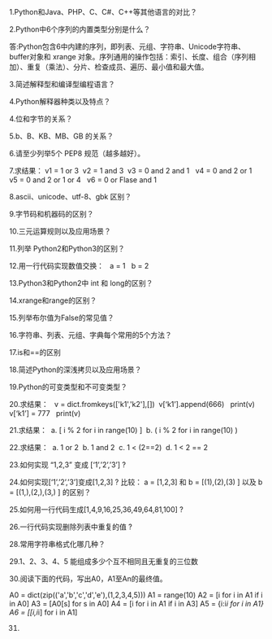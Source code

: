 1.Python和Java、PHP、C、C#、C++等其他语言的对比？


2.Python中6个序列的内置类型分别是什么？

答:Python包含6中内建的序列，即列表、元组、字符串、Unicode字符串、buffer对象和 xrange 对象。序列通用的操作包括：索引、长度、组合（序列相加）、重复（乘法）、分片、检查成员、遍历、最小值和最大值。

3.简述解释型和编译型编程语言？

4.Python解释器种类以及特点？

4.位和字节的关系？

5.b、B、KB、MB、GB 的关系？

6.请至少列举5个 PEP8 规范（越多越好）。

7.求结果：
    v1 = 1 or 3 
    v2 = 1 and 3 
    v3 = 0 and 2 and 1
     v4 = 0 and 2 or 1
     v5 = 0 and 2 or 1 or 4
     v6 = 0 or Flase and 1


8.ascii、unicode、utf-8、gbk 区别？

9.字节码和机器码的区别？

10.三元运算规则以及应用场景？

11.列举 Python2和Python3的区别？

12.用一行代码实现数值交换：
  a = 1
      b = 2

13.Python3和Python2中 int 和 long的区别？

14.xrange和range的区别？

15.列举布尔值为False的常见值？

16.字符串、列表、元组、字典每个常用的5个方法？

17.is和==的区别

18.简述Python的深浅拷贝以及应用场景？

19.Python的可变类型和不可变类型？

20.求结果：
    v = dict.fromkeys(['k1','k2'],[]) 
   v[‘k1’].append(666)
    print(v) 
   v[‘k1’] = 777
    print(v)

21.求结果：  a. [ i % 2 for i in range(10) ]  b. ( i % 2 for i in range(10) )

22.求结果：  a. 1 or 2  b. 1 and 2  c. 1 < (2==2)  d. 1 < 2 == 2

23.如何实现 “1,2,3” 变成 [‘1’,’2’,’3’] ?

24.如何实现[‘1’,’2’,’3’]变成[1,2,3] ?
比较： a = [1,2,3] 和 b = [(1),(2),(3) ] 以及 b = [(1,),(2,),(3,) ] 的区别？

25.如何用一行代码生成[1,4,9,16,25,36,49,64,81,100] ?

26.一行代码实现删除列表中重复的值 ?

28.常用字符串格式化哪几种？


29.1、2、3、4、5 能组成多少个互不相同且无重复的三位数

30.阅读下面的代码，写出A0，A1至An的最终值。

A0 = dict(zip(('a','b','c','d','e'),(1,2,3,4,5)))
A1 = range(10)
A2 = [i for i in A1 if i in A0]
A3 = [A0[s] for s in A0]
A4 = [i for i in A1 if i in A3]
A5 = {i:i*i for i in A1}
A6 = [[i,i*i] for i in A1]

31.

